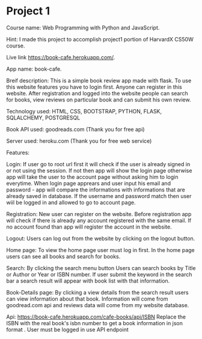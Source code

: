 # Project 1

Course name: Web Programming with Python and JavaScript.

Hint: I made this project to accomplish project1 portion of HarvardX CS50W course.

Live link https://book-cafe.herokuapp.com/.

App name: book-cafe.

Breif description: This is a simple book review app made with flask. To use this website features you have to login first. Anyone can register in this website. After registration and logged into the website people can search for books, view reviews on particular book and can submit his own review.

Technology used: HTML, CSS, BOOTSTRAP, PYTHON, FLASK, SQLALCHEMY, POSTGRESQL

Book API used: goodreads.com (Thank you for free api)

Server used: heroku.com (Thank you for free web service)

Features:

Login: If user go to root url first it will check if the user is already signed in or not using the session. If not then app will show the login page otherwise app will take the user to the account page without asking him to login everytime. When login page apprears and user input his email and password - app will compare the informations with informations that are already saved in database. If the username and password match then user wiil be logged in and allowed to go to account page.

Registration: New user can register on the website. Before registration app will check if there is already any account registered with the same email. If no account found than app will register the account in the website.

Logout: Users can log out from the website by clicking on the logout button.

Home page: To view the home page user must log in first. In the home page users can see all books and search for books.

Search: By clicking the search menu button Users can search books by Title or Author or Year or ISBN number. If user submit the keyword in the search bar a search result will appear with book list with that information.

Book-Details page: By clicking a view details from the search result users can view information about that book. Information will come from goodread.com api and reviews data will come from my website database.

Api: https://book-cafe.herokuapp.com/cafe-books/api/ISBN Replace the ISBN with the real book's isbn number to get a book information in json format . User must be logged in use API endpoint
